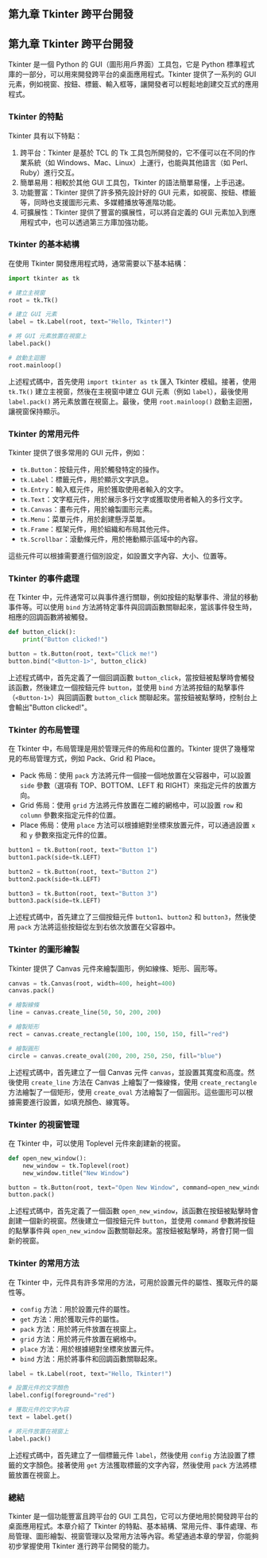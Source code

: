 ## 第九章 Tkinter 跨平台開發

## 第九章 Tkinter 跨平台開發

Tkinter 是一個 Python 的 GUI（圖形用戶界面）工具包，它是 Python 標準程式庫的一部分，可以用來開發跨平台的桌面應用程式。Tkinter 提供了一系列的 GUI 元素，例如視窗、按鈕、標籤、輸入框等，讓開發者可以輕鬆地創建交互式的應用程式。

### Tkinter 的特點

Tkinter 具有以下特點：

1. 跨平台：Tkinter 是基於 TCL 的 Tk 工具包所開發的，它不僅可以在不同的作業系統（如 Windows、Mac、Linux）上運行，也能與其他語言（如 Perl、Ruby）進行交互。
2. 簡單易用：相較於其他 GUI 工具包，Tkinter 的語法簡單易懂，上手迅速。
3. 功能豐富：Tkinter 提供了許多預先設計好的 GUI 元素，如視窗、按鈕、標籤等，同時也支援圖形元素、多媒體播放等進階功能。
4. 可擴展性：Tkinter 提供了豐富的擴展性，可以將自定義的 GUI 元素加入到應用程式中，也可以透過第三方庫加強功能。

### Tkinter 的基本結構

在使用 Tkinter 開發應用程式時，通常需要以下基本結構：

```python
import tkinter as tk

# 建立主視窗
root = tk.Tk()

# 建立 GUI 元素
label = tk.Label(root, text="Hello, Tkinter!")

# 將 GUI 元素放置在視窗上
label.pack()

# 啟動主迴圈
root.mainloop()
```

上述程式碼中，首先使用 `import tkinter as tk` 匯入 Tkinter 模組。接著，使用 `tk.Tk()` 建立主視窗，然後在主視窗中建立 GUI 元素（例如 `label`），最後使用 `label.pack()` 將元素放置在視窗上。最後，使用 `root.mainloop()` 啟動主迴圈，讓視窗保持顯示。

### Tkinter 的常用元件

Tkinter 提供了很多常用的 GUI 元件，例如：

- `tk.Button`：按鈕元件，用於觸發特定的操作。
- `tk.Label`：標籤元件，用於顯示文字訊息。
- `tk.Entry`：輸入框元件，用於獲取使用者輸入的文字。
- `tk.Text`：文字框元件，用於展示多行文字或獲取使用者輸入的多行文字。
- `tk.Canvas`：畫布元件，用於繪製圖形元素。
- `tk.Menu`：菜單元件，用於創建懸浮菜單。
- `tk.Frame`：框架元件，用於組織和布局其他元件。
- `tk.Scrollbar`：滾動條元件，用於捲動顯示區域中的內容。

這些元件可以根據需要進行個別設定，如設置文字內容、大小、位置等。

### Tkinter 的事件處理

在 Tkinter 中，元件通常可以與事件進行關聯，例如按鈕的點擊事件、滑鼠的移動事件等。可以使用 `bind` 方法將特定事件與回調函數關聯起來，當該事件發生時，相應的回調函數將被觸發。

```python
def button_click():
    print("Button clicked!")

button = tk.Button(root, text="Click me!")
button.bind("<Button-1>", button_click)
```

上述程式碼中，首先定義了一個回調函數 `button_click`，當按鈕被點擊時會觸發該函數，然後建立一個按鈕元件 `button`，並使用 `bind` 方法將按鈕的點擊事件（`<Button-1>`）與回調函數 `button_click` 關聯起來。當按鈕被點擊時，控制台上會輸出"Button clicked!"。

### Tkinter 的布局管理

在 Tkinter 中，布局管理是用於管理元件的佈局和位置的。Tkinter 提供了幾種常見的布局管理方式，例如 Pack、Grid 和 Place。

- Pack 佈局：使用 `pack` 方法將元件一個接一個地放置在父容器中，可以設置 `side` 參數（選項有 TOP、BOTTOM、LEFT 和 RIGHT）來指定元件的放置方向。
- Grid 佈局：使用 `grid` 方法將元件放置在二維的網格中，可以設置 `row` 和 `column` 參數來指定元件的位置。
- Place 佈局：使用 `place` 方法可以根據絕對坐標來放置元件，可以通過設置 `x` 和 `y` 參數來指定元件的位置。

```python
button1 = tk.Button(root, text="Button 1")
button1.pack(side=tk.LEFT)

button2 = tk.Button(root, text="Button 2")
button2.pack(side=tk.LEFT)

button3 = tk.Button(root, text="Button 3")
button3.pack(side=tk.LEFT)
```

上述程式碼中，首先建立了三個按鈕元件 `button1`、`button2` 和 `button3`，然後使用 `pack` 方法將這些按鈕從左到右依次放置在父容器中。

### Tkinter 的圖形繪製

Tkinter 提供了 Canvas 元件來繪製圖形，例如線條、矩形、圓形等。

```python
canvas = tk.Canvas(root, width=400, height=400)
canvas.pack()

# 繪製線條
line = canvas.create_line(50, 50, 200, 200)

# 繪製矩形
rect = canvas.create_rectangle(100, 100, 150, 150, fill="red")

# 繪製圓形
circle = canvas.create_oval(200, 200, 250, 250, fill="blue")
```

上述程式碼中，首先建立了一個 Canvas 元件 `canvas`，並設置其寬度和高度。然後使用 `create_line` 方法在 Canvas 上繪製了一條線條，使用 `create_rectangle` 方法繪製了一個矩形，使用 `create_oval` 方法繪製了一個圓形。這些圖形可以根據需要進行設置，如填充顏色、線寬等。

### Tkinter 的視窗管理

在 Tkinter 中，可以使用 Toplevel 元件來創建新的視窗。

```python
def open_new_window():
    new_window = tk.Toplevel(root)
    new_window.title("New Window")

button = tk.Button(root, text="Open New Window", command=open_new_window)
button.pack()
```

上述程式碼中，首先定義了一個函數 `open_new_window`，該函數在按鈕被點擊時會創建一個新的視窗。然後建立一個按鈕元件 `button`，並使用 `command` 參數將按鈕的點擊事件與 `open_new_window` 函數關聯起來。當按鈕被點擊時，將會打開一個新的視窗。

### Tkinter 的常用方法

在 Tkinter 中，元件具有許多常用的方法，可用於設置元件的屬性、獲取元件的屬性等。

- `config` 方法：用於設置元件的屬性。
- `get` 方法：用於獲取元件的屬性。
- `pack` 方法：用於將元件放置在視窗上。
- `grid` 方法：用於將元件放置在網格中。
- `place` 方法：用於根據絕對坐標來放置元件。
- `bind` 方法：用於將事件和回調函數關聯起來。

```python
label = tk.Label(root, text="Hello, Tkinter!")

# 設置元件的文字顏色
label.config(foreground="red")

# 獲取元件的文字內容
text = label.get()

# 將元件放置在視窗上
label.pack()
```

上述程式碼中，首先建立了一個標籤元件 `label`，然後使用 `config` 方法設置了標籤的文字顏色。接著使用 `get` 方法獲取標籤的文字內容，然後使用 `pack` 方法將標籤放置在視窗上。

### 總結

Tkinter 是一個功能豐富且跨平台的 GUI 工具包，它可以方便地用於開發跨平台的桌面應用程式。本章介紹了 Tkinter 的特點、基本結構、常用元件、事件處理、布局管理、圖形繪製、視窗管理以及常用方法等內容。希望通過本章的學習，你能夠初步掌握使用 Tkinter 進行跨平台開發的能力。